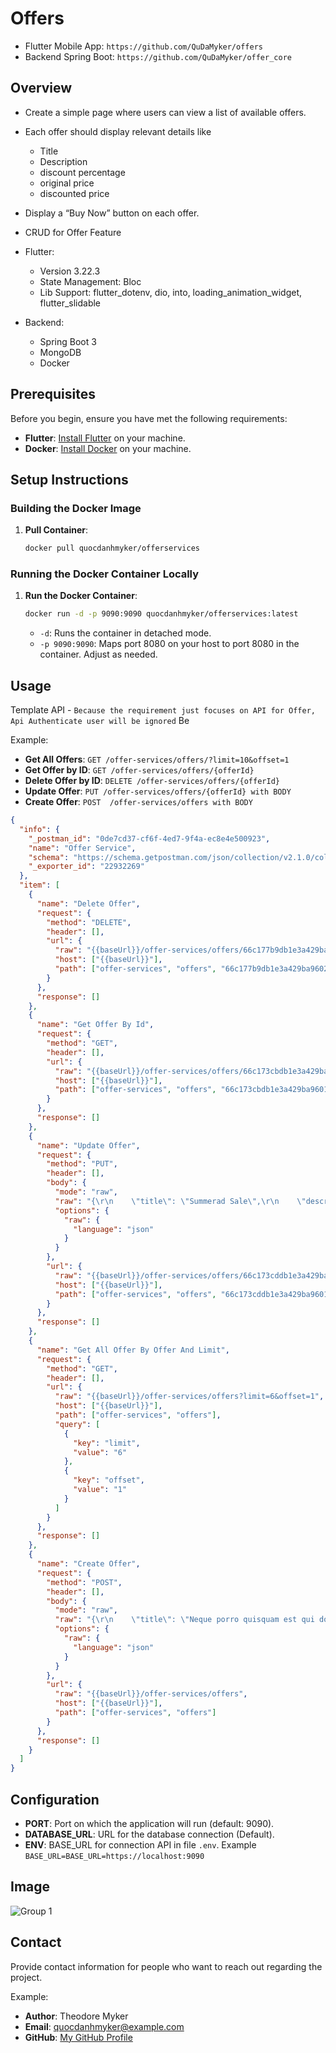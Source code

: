 # Offers
- Flutter Mobile App: `https://github.com/QuDaMyker/offers`
- Backend Spring Boot: `https://github.com/QuDaMyker/offer_core`

## Overview

- Create a simple page where users can view a list of available offers.
- Each offer should display relevant details like
   * Title
   * Description
   * discount percentage
   * original price
   * discounted price
- Display a “Buy Now” button on each offer.
- CRUD for Offer Feature

- Flutter:
  * Version 3.22.3
  * State Management: Bloc
  * Lib Support: flutter_dotenv, dio, into, loading_animation_widget, flutter_slidable
- Backend:
  * Spring Boot 3
  * MongoDB
  * Docker

## Prerequisites

Before you begin, ensure you have met the following requirements:
- **Flutter**: [Install Flutter](https://www.docker.com/products/docker-desktop) on your machine.
- **Docker**: [Install Docker](https://www.docker.com/products/docker-desktop) on your machine.

## Setup Instructions

### Building the Docker Image

1. **Pull Container**:
    ```bash
    docker pull quocdanhmyker/offerservices
    ```

### Running the Docker Container Locally

1. **Run the Docker Container**:
    ```bash
    docker run -d -p 9090:9090 quocdanhmyker/offerservices:latest
    ```
    - `-d`: Runs the container in detached mode.
    - `-p 9090:9090`: Maps port 8080 on your host to port 8080 in the container. Adjust as needed.

## Usage

Template API - `Because the requirement just focuses on API for Offer, Api Authenticate user will be ignored`
Be

Example:
- **Get All Offers**: `GET /offer-services/offers/?limit=10&offset=1`
- **Get Offer by ID**: `GET /offer-services/offers/{offerId}`
- **Delete Offer by ID**: `DELETE /offer-services/offers/{offerId}`
- **Update Offer**: `PUT /offer-services/offers/{offerId} with BODY`
- **Create Offer**: `POST  /offer-services/offers with BODY`

```json
{
  "info": {
    "_postman_id": "0de7cd37-cf6f-4ed7-9f4a-ec8e4e500923",
    "name": "Offer Service",
    "schema": "https://schema.getpostman.com/json/collection/v2.1.0/collection.json",
    "_exporter_id": "22932269"
  },
  "item": [
    {
      "name": "Delete Offer",
      "request": {
        "method": "DELETE",
        "header": [],
        "url": {
          "raw": "{{baseUrl}}/offer-services/offers/66c177b9db1e3a429ba9602a",
          "host": ["{{baseUrl}}"],
          "path": ["offer-services", "offers", "66c177b9db1e3a429ba9602a"]
        }
      },
      "response": []
    },
    {
      "name": "Get Offer By Id",
      "request": {
        "method": "GET",
        "header": [],
        "url": {
          "raw": "{{baseUrl}}/offer-services/offers/66c173cbdb1e3a429ba96012",
          "host": ["{{baseUrl}}"],
          "path": ["offer-services", "offers", "66c173cbdb1e3a429ba96012"]
        }
      },
      "response": []
    },
    {
      "name": "Update Offer",
      "request": {
        "method": "PUT",
        "header": [],
        "body": {
          "mode": "raw",
          "raw": "{\r\n    \"title\": \"Summerad Sale\",\r\n    \"description\": \"Get the best summer discounts!\",\r\n    \"discountPercentage\": 1.0,\r\n    \"originalPrice\": 1200.0,\r\n    \"discountedPrice\": 1020.0,\r\n    \"createdAt\": \"2024-08-15T10:30:00\"\r\n}\r\n",
          "options": {
            "raw": {
              "language": "json"
            }
          }
        },
        "url": {
          "raw": "{{baseUrl}}/offer-services/offers/66c173cddb1e3a429ba96013",
          "host": ["{{baseUrl}}"],
          "path": ["offer-services", "offers", "66c173cddb1e3a429ba96013"]
        }
      },
      "response": []
    },
    {
      "name": "Get All Offer By Offer And Limit",
      "request": {
        "method": "GET",
        "header": [],
        "url": {
          "raw": "{{baseUrl}}/offer-services/offers?limit=6&offset=1",
          "host": ["{{baseUrl}}"],
          "path": ["offer-services", "offers"],
          "query": [
            {
              "key": "limit",
              "value": "6"
            },
            {
              "key": "offset",
              "value": "1"
            }
          ]
        }
      },
      "response": []
    },
    {
      "name": "Create Offer",
      "request": {
        "method": "POST",
        "header": [],
        "body": {
          "mode": "raw",
          "raw": "{\r\n    \"title\": \"Neque porro quisquam est qui dolorem ipsum quia dolor sit amet, consectetur, adipisci velit...There is no one who loves pain itself, who seeks after it and wants to have it, simply because it is pain..\",\r\n    \"description\": \"Lorem Ipsum is simply dummy text of the printing and typesetting industry. Lorem Ipsum has been the industry's standard dummy text ever since the 1500s, when an unknown printer took a galley of type and scrambled it to make a type specimen book. It has survived not only five centuries, but also the leap into electronic typesetting, remaining essentially unchanged. It was popularised in the 1960s with the release of Letraset sheets containing Lorem Ipsum passages, and more recently with desktop publishing software like Aldus PageMaker including versions of Lorem Ipsum.\",\r\n    \"discountPercentage\": 15.0,\r\n    \"originalPrice\": 120.0,\r\n    \"createdAt\": \"2024-08-15T10:30:00\",\r\n    \"updatedAt\": null\r\n}",
          "options": {
            "raw": {
              "language": "json"
            }
          }
        },
        "url": {
          "raw": "{{baseUrl}}/offer-services/offers",
          "host": ["{{baseUrl}}"],
          "path": ["offer-services", "offers"]
        }
      },
      "response": []
    }
  ]
}


```

## Configuration
- **PORT**: Port on which the application will run (default: 9090).
- **DATABASE_URL**: URL for the database connection (Default).
- **ENV**: BASE_URL for connection API in file `.env`. Example `BASE_URL=BASE_URL=https://localhost:9090`

## Image

![Group 1](https://github.com/user-attachments/assets/8faa8ee6-5f64-4b56-9ad1-ff7a5b57f728)

## Contact

Provide contact information for people who want to reach out regarding the project.

Example:
- **Author**: Theodore Myker
- **Email**: quocdanhmyker@example.com
- **GitHub**: [My GitHub Profile](https://github.com/QuDaMyker)
